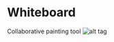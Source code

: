 # Whiteboard
Collaborative painting tool
![alt tag](https://github.com/elluck91/Whiteboard/tree/master/src/CS151/image.png)
